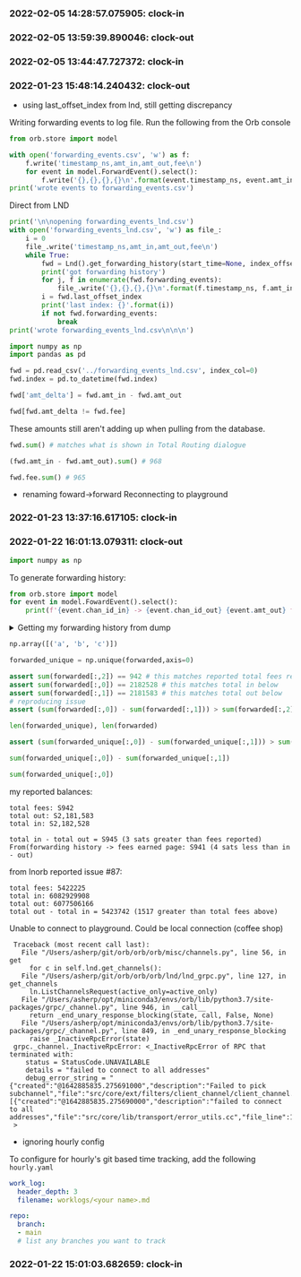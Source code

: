 
### 2022-02-05 14:28:57.075905: clock-in

### 2022-02-05 13:59:39.890046: clock-out


### 2022-02-05 13:44:47.727372: clock-in

### 2022-01-23 15:48:14.240432: clock-out

* using last_offset_index from lnd, still getting discrepancy
<!-- #region -->
Writing forwarding events to log file. Run the following from the Orb console
```python
from orb.store import model

with open('forwarding_events.csv', 'w') as f:
	f.write('timestamp_ns,amt_in,amt_out,fee\n') 
	for event in model.ForwardEvent().select():
		f.write('{},{},{},{}\n'.format(event.timestamp_ns, event.amt_in, event.amt_out, event.fee))
print('wrote events to forwarding_events.csv')
```
<!-- #endregion -->

<!-- #region -->
Direct from LND

```python
print('\n\nopening forwarding_events_lnd.csv')
with open('forwarding_events_lnd.csv', 'w') as file_:
	i = 0
	file_.write('timestamp_ns,amt_in,amt_out,fee\n')
	while True:
		fwd = Lnd().get_forwarding_history(start_time=None, index_offset=i, num_max_events=100)
		print('got forwarding history')
		for j, f in enumerate(fwd.forwarding_events):
			file_.write('{},{},{},{}\n'.format(f.timestamp_ns, f.amt_in, f.amt_out, f.fee))
		i = fwd.last_offset_index
		print('last index: {}'.format(i))
		if not fwd.forwarding_events:
			break
print('wrote forwarding_events_lnd.csv\n\n\n')
```
<!-- #endregion -->

```python
import numpy as np
import pandas as pd
```

```python
fwd = pd.read_csv('../forwarding_events_lnd.csv', index_col=0)
fwd.index = pd.to_datetime(fwd.index)
```

```python
fwd['amt_delta'] = fwd.amt_in - fwd.amt_out
```

```python
fwd[fwd.amt_delta != fwd.fee]
```

These amounts still aren't adding up when pulling from the database.

```python
fwd.sum() # matches what is shown in Total Routing dialogue
```

```python
(fwd.amt_in - fwd.amt_out).sum() # 968
```

```python
fwd.fee.sum() # 965
```

* renaming foward->forward
Reconnecting to playground


### 2022-01-23 13:37:16.617105: clock-in

### 2022-01-22 16:01:13.079311: clock-out

```python
import numpy as np
```

<!-- #region -->
To generate forwarding history:

```python
from orb.store import model
for event in model.FowardEvent().select():
    print(f'{event.chan_id_in} -> {event.chan_id_out} {event.amt_out} forwarded')
```
<!-- #endregion -->

<details> <summary> Getting my forwarding history from dump </summary>

```python
# in, out, fees:
forwarded = [
    [100002, 100001, 1],
    [100002, 100001, 1],
    [100002, 100001, 1],
    [83176, 83099, 76],
    [46214, 46171, 43],
    [40875, 40836, 38],
    [88337, 88242, 95],
    [76448, 76447, 1],
    [86331, 86238, 93],
    [88644, 88563, 81],
    [79388, 79315, 73],
    [69959, 69958, 1],
    [94446, 94445, 1],
    [84659, 84581, 78],
    [83300, 83224, 76],
    [73685, 73617, 68],
    [52340, 52339, 1],
    [67805, 67742, 62],
    [66421, 66360, 61],
    [85990, 85911, 79],
    [86428, 86427, 1],
    [85619, 85618, 1],
    [36576, 36575, 1],
    [48726, 48725, 1],
    [44237, 44236, 1],
    [45302, 45301, 1],
    [50419, 50418, 1],
    [55957, 55956, 1],
    [35805, 35804, 1],
    [26210, 26209, 1],
    [90652, 90651, 1],
    [8573, 8572, 1],
]
forwarded = np.array(forwarded)
```

</details>

```python
np.array([('a', 'b', 'c')])
```

```python
forwarded_unique = np.unique(forwarded,axis=0)
```

```python
assert sum(forwarded[:,2]) == 942 # this matches reported total fees reported below
assert sum(forwarded[:,0]) == 2182528 # this matches total in below
assert sum(forwarded[:,1]) == 2181583 # this matches total out below
# reproducing issue
assert (sum(forwarded[:,0]) - sum(forwarded[:,1])) > sum(forwarded[:,2])
```

```python
len(forwarded_unique), len(forwarded)
```

```python
assert (sum(forwarded_unique[:,0]) - sum(forwarded_unique[:,1])) > sum(forwarded_unique[:,2])
```

```python
sum(forwarded_unique[:,0]) - sum(forwarded_unique[:,1])
```

```python
sum(forwarded_unique[:,0])
```

my reported balances:
```console
total fees: S942
total out: S2,181,583
total in: S2,182,528

total in - total out = S945 (3 sats greater than fees reported)
From(forwarding history -> fees earned page: S941 (4 sats less than in - out)
```

from lnorb reported issue #87:

```console
total fees: 5422225
total in: 6082929908
total out: 6077506166
total out - total in = 5423742 (1517 greater than total fees above)
```

Unable to connect to playground. Could be local connection (coffee shop)

```console
 Traceback (most recent call last):
   File "/Users/asherp/git/orb/orb/orb/misc/channels.py", line 56, in get
     for c in self.lnd.get_channels():
   File "/Users/asherp/git/orb/orb/orb/lnd/lnd_grpc.py", line 127, in get_channels
     ln.ListChannelsRequest(active_only=active_only)
   File "/Users/asherp/opt/miniconda3/envs/orb/lib/python3.7/site-packages/grpc/_channel.py", line 946, in __call__
     return _end_unary_response_blocking(state, call, False, None)
   File "/Users/asherp/opt/miniconda3/envs/orb/lib/python3.7/site-packages/grpc/_channel.py", line 849, in _end_unary_response_blocking
     raise _InactiveRpcError(state)
 grpc._channel._InactiveRpcError: <_InactiveRpcError of RPC that terminated with:
 	status = StatusCode.UNAVAILABLE
 	details = "failed to connect to all addresses"
 	debug_error_string = "{"created":"@1642885835.275691000","description":"Failed to pick subchannel","file":"src/core/ext/filters/client_channel/client_channel.cc","file_line":3135,"referenced_errors":[{"created":"@1642885835.275690000","description":"failed to connect to all addresses","file":"src/core/lib/transport/error_utils.cc","file_line":163,"grpc_status":14}]}"
 >

```

* ignoring hourly config

To configure for hourly's git based time tracking, add the following `hourly.yaml`

```yaml
work_log:
  header_depth: 3
  filename: worklogs/<your name>.md

repo:
  branch:
  - main
  # list any branches you want to track
```

### 2022-01-22 15:01:03.682659: clock-in

